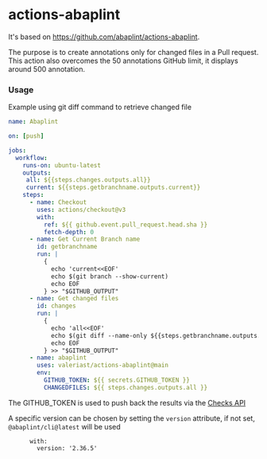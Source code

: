 # actions-abaplint

It's based on https://github.com/abaplint/actions-abaplint.

The purpose is to create annotations only for changed files in a Pull request. This action also overcomes the 50 annotations GitHub limit, it displays around 500 annotation.

### Usage
Example using git diff command to retrieve changed file
```yml
name: Abaplint

on: [push]

jobs:
  workflow:
    runs-on: ubuntu-latest
    outputs:
     all: ${{steps.changes.outputs.all}}
     current: ${{steps.getbranchname.outputs.current}}
    steps:
      - name: Checkout
        uses: actions/checkout@v3
        with:
          ref: ${{ github.event.pull_request.head.sha }}
          fetch-depth: 0
      - name: Get Current Branch name
        id: getbranchname
        run: |
          {
            echo 'current<<EOF'
            echo $(git branch --show-current)
            echo EOF
          } >> "$GITHUB_OUTPUT"
      - name: Get changed files
        id: changes
        run: |
          {
            echo 'all<<EOF'
            echo $(git diff --name-only ${{steps.getbranchname.outputs.current}}..origin/main --)
            echo EOF
          } >> "$GITHUB_OUTPUT"
      - name: abaplint
        uses: valeriast/actions-abaplint@main
        env:
          GITHUB_TOKEN: ${{ secrets.GITHUB_TOKEN }}
          CHANGEDFILES: ${{ steps.changes.outputs.all }}
```
The GITHUB_TOKEN is used to push back the results via the [Checks API](https://developer.github.com/v3/checks/)

A specific version can be chosen by setting the `version` attribute, if not set, `@abaplint/cli@latest` will be used
```
      with:
        version: '2.36.5'
```
